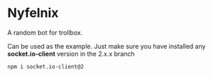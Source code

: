 # Nyfelnix
A random bot for trollbox.

Can be used as the example. Just make sure you have installed any **socket.io-client** version in the 2.x.x branch

`npm i socket.io-client@2`
